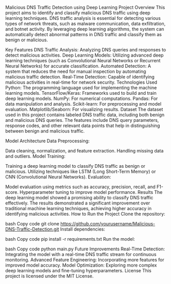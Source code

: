 Malicious DNS Traffic Detection using Deep Learning
Project Overview
This project aims to identify and classify malicious DNS traffic using deep learning techniques. DNS traffic analysis is essential for detecting various types of network threats, such as malware communication, data exfiltration, and botnet activity. By leveraging deep learning algorithms, the system can automatically detect abnormal patterns in DNS traffic and classify them as benign or malicious.

Key Features
DNS Traffic Analysis: Analyzing DNS queries and responses to detect malicious activities.
Deep Learning Models: Utilizing advanced deep learning techniques (such as Convolutional Neural Networks or Recurrent Neural Networks) for accurate classification.
Automated Detection: A system that reduces the need for manual inspection by automating malicious traffic detection.
Real-Time Detection: Capable of identifying malicious activities in real-time for network security.
Technologies Used
Python: The programming language used for implementing the machine learning models.
TensorFlow/Keras: Frameworks used to build and train deep learning models.
NumPy: For numerical computations.
Pandas: For data manipulation and analysis.
Scikit-learn: For preprocessing and model evaluation.
Matplotlib/Seaborn: For visualizing results.
Dataset
The dataset used in this project contains labeled DNS traffic data, including both benign and malicious DNS queries. The features include DNS query parameters, response codes, and other relevant data points that help in distinguishing between benign and malicious traffic.

Model Architecture
Data Preprocessing:

Data cleaning, normalization, and feature extraction.
Handling missing data and outliers.
Model Training:

Training a deep learning model to classify DNS traffic as benign or malicious.
Utilizing techniques like LSTM (Long Short-Term Memory) or CNN (Convolutional Neural Networks).
Evaluation:

Model evaluation using metrics such as accuracy, precision, recall, and F1-score.
Hyperparameter tuning to improve model performance.
Results
The deep learning model showed a promising ability to classify DNS traffic effectively.
The results demonstrated a significant improvement over traditional machine learning techniques, achieving higher accuracy in identifying malicious activities.
How to Run the Project
Clone the repository:

bash
Copy code
git clone https://github.com/yourusername/Malicious-DNS-Traffic-Detection.git
Install dependencies:

bash
Copy code
pip install -r requirements.txt
Run the model:

bash
Copy code
python main.py
Future Improvements
Real-Time Detection: Integrating the model with a real-time DNS traffic stream for continuous monitoring.
Advanced Feature Engineering: Incorporating more features for improved model accuracy.
Model Optimization: Exploring more complex deep learning models and fine-tuning hyperparameters.
License
This project is licensed under the MIT License.
